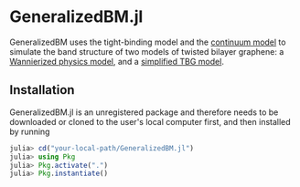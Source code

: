 # GeneralizedBM.jl

GeneralizedBM uses the tight-binding model and the [continuum model](
https://doi.org/10.48550/arXiv.2406.15712
) to simulate the band structure of two models of twisted bilayer graphene: a [Wannierized physics model](https://doi.org/10.1103/PhysRevB.98.075106), and a [simplified TBG model](https://doi.org/10.1063/5.0115771).

## Installation
GeneralizedBM.jl is an unregistered package and therefore needs to be downloaded or cloned to the user's local computer first, and then installed by running

```julia
julia> cd("your-local-path/GeneralizedBM.jl")
julia> using Pkg
julia> Pkg.activate(".")
julia> Pkg.instantiate()
```
